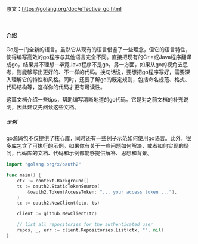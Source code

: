 原文：https://golang.org/doc/effective_go.html

<br>

#### 介绍
Go是一门全新的语言。虽然它从现有的语言借鉴了一些理念，但它的语言特性，使得编写高效的go程序与其他语言完全不同。直接把现有的C++或Java程序翻译成go，结果并不理想--毕竟Java程序不是go。另一方面，如果从go的视角去思考，则能够写出更好的、不一样的代码。换句话说，要想把go程序写好，需要深入理解它的特性和风格。同时，还要了解go的既定规则，包括命名规范、格式、代码结构等，这样你的代码才更有可读性。

这篇文档介绍一些tips，帮助编写清晰地道的go代码。它是对之前文档的补充说明，因此建议先阅读这些文档。

##### 示例
go源码包不仅提供了核心库，同时还有一些例子示范如何使用go语言。此外，很多库包含了可执行的示例。如果你有关于一些问题如何解决，或者如何实现的疑问，代码库的文档、代码和示例都能够提供解答、思想和背景。


```go
import "golang.org/x/oauth2"

func main() {
	ctx := context.Background()
	ts := oauth2.StaticTokenSource(
		&oauth2.Token{AccessToken: "... your access token ..."},
	)
	tc := oauth2.NewClient(ctx, ts)

	client := github.NewClient(tc)

	// list all repositories for the authenticated user
	repos, _, err := client.Repositories.List(ctx, "", nil)
}
```





